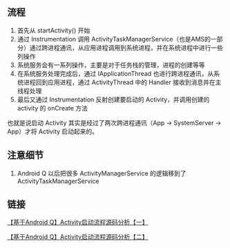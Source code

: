 ## 流程

1. 首先从 startActivity() 开始
2. 通过 Instrumentation 调用 ActivityTaskManagerService（也是AMS的一部分）通过跨进程通讯，从应用进程调用到系统进程，并在系统进程中进行一些列操作
3. 系统服务会有一系列操作，主要是对于任务栈的管理，进程的创建等等
4. 在系统服务处理完成后，通过 IApplicationThread 也进行跨进程通讯，从系统进程回到应用进程，通过 ActivityThread 中的 Handler 接收到消息并在主线程处理
5. 最后又通过 Instrumentation 反射创建要启动的 Activity，并调用创建的 activity 的 onCreate 方法

也就是说启动 Activity 其实是经过了两次跨进程通讯（App -> SystemServer -> App）才将 Activity 启动起来的。

## 注意细节
1. Android Q 以后把很多 ActivityManagerService 的逻辑移到了 ActivityTaskManagerService

## 链接

[【基于Android Q】Activity启动流程源码分析【一】](https://www.jianshu.com/p/827fd152a804)

[【基于Android Q】Activity启动流程源码分析【二】](https://www.jianshu.com/p/2fd50292727d)

